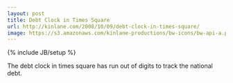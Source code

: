 ```yaml
---
layout: post
title: Debt Clock in Times Square
url: http://kinlane.com/2008/10/09/debt-clock-in-times-square/
image: https://s3.amazonaws.com/kinlane-productions/bw-icons/bw-api-a.png
---
```

{% include JB/setup %}
<p>
     The debt clock in times square has run out of digits to track the national debt.
</p>
